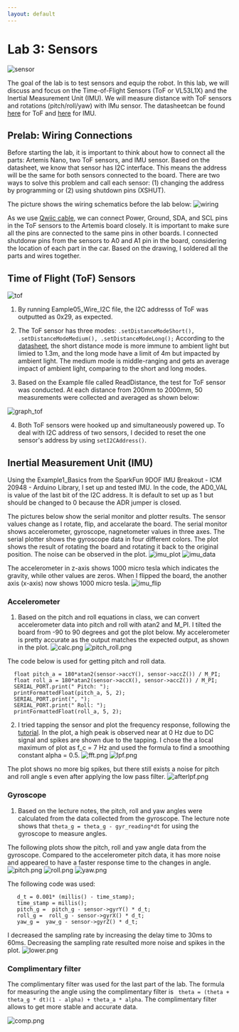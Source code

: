 ```yaml
---
layout: default
---
```



# Lab 3: Sensors
![sensor](img3/soldered_parts.jpg)

The goal of the lab is to test sensors and equip the robot. In this lab, we will discuss and focus on the Time-of-Flight Sensors (ToF or VL53L1X) and the Inertial Measurement Unit (IMU). We will measure distance with ToF sensors and rotations (pitch/roll/yaw) with IMu sensor. The datasheetcan be found [here](https://cdn.sparkfun.com/assets/8/9/9/a/6/VL53L0X_DS.pdf) for ToF and [here](https://www.digikey.com/en/products/detail/pimoroni-ltd/PIM448/10246391) for IMU.

## Prelab: Wiring Connections

Before starting the lab, it is important to think about how to connect all the parts: Artemis Nano, two ToF sensors, and IMU sensor. Based on the datasheet, we know that sensor has I2C interface. This means the address will be the same for both sensors connected to the board. There are two ways to solve this problem and call each sensor: (1) changing the address by programming or (2) using shutdown pins (XSHUT). 

The picture shows the wiring schematics before the lab below: 
![wiring](img3/wiring.jpg)

As we use [Qwiic cable](https://www.sparkfun.com/products/14426), we can connect Power, Ground, SDA, and SCL pins in the ToF sensors to the Artemis board closely. It is important to make sure all the pins are connected to the same pins in other boards. I connected shutdonw pins from the sensors to A0 and A1 pin in the board, considering the location of each part in the car. Based on the drawing, I soldered all the parts and wires together. 

## Time of Flight (ToF) Sensors

![tof](img3/TOF.jpg)

1. By running Eample05_Wire_I2C file, the I2C addresss of ToF was outputted as 0x29, as expected. 

2. The ToF sensor has three modes: ``` .setDistanceModeShort(), .setDistanceModeMedium(), .setDistanceModeLong(); ```
According to the [datasheet](https://cdn.sparkfun.com/assets/8/9/9/a/6/VL53L0X_DS.pdf), the short distance mode is more immune to ambient light but limied to 1.3m, and the long mode have a limit of 4m but impacted by ambient light. The medium mode is middle-ranging and gets an average impact of ambient light, comparing to the short and long modes.

3. Based on the Example file called ReadDistance, the test for ToF sensor was conducted. At each distance from 200mm to 2000mm, 50 measurements were collected and averaged as shown below:

![graph_tof](img3/lab3_tof.png)

4. Both ToF sensors were hooked up and simultaneously powered up. To deal with I2C address of two sensors, I decided to reset the one sensor's address by using ```setI2CAddress()```.

## Inertial Measurement Unit (IMU)

Using the Example1_Basics from the SparkFun 9DOF IMU Breakout - ICM 20948 - Arduino Library, I set up and tested IMU. In the code, the AD0_VAL is value of the last bit of the I2C address. It is default to set up as 1 but should be changed to 0 because the ADR jumper is closed.

The pictures below show the serial monitor and plotter results. The sensor values change as I rotate, flip, and accelarate the board. The serial monitor shows accelerometer, gyroscope, nagnetometer values in three axes. The serial plotter shows the gyroscope data in four different colors. The plot shows the result of rotating the board and rotating it back to the original position. The noise can be observed in the plot. 
![imu_plot](img3/imu_plot.png)
![imu_data](img3/imu_data.png)

The accelerometer in z-axis shows 1000 micro tesla which indicates the gravity, while other values are zeros. When I flipped the board, the another axis (x-axis) now shows 1000 micro tesla. 
![imu_flip](img3/imu_flip.png)

### Accelerometer

1. Based on the pitch and roll equations in class, we can convert accelerometer data into pitch and roll with atan2 and M_PI. I tilted the board from -90 to 90 degrees and got the plot below. My accelerometer is pretty accurate as the output matches the expected output, as shown in the plot.
![calc.png](img3/calc.png)
![pitch_roll.png](img3/pitch_roll.png)

The code below is used for getting pitch and roll data.
``` 
  float pitch_a = 180*atan2(sensor->accY(), sensor->accZ()) / M_PI;
  float roll_a = 180*atan2(sensor->accX(), sensor->accZ()) / M_PI;
  SERIAL_PORT.print(" Pitch: ");
  printFormattedFloat(pitch_a, 5, 2);
  SERIAL_PORT.print(", ");
  SERIAL_PORT.print(" Roll: ");
  printFormattedFloat(roll_a, 5, 2);
  ```
2. I tried tapping the sensor and plot the frequency response, following the [tutorial](https://www.alphabold.com/fourier-transform-in-python-vibration-analysis/). In the plot, a high peak is observed near at 0 Hz due to DC signal and spikes are shown due to the tapping. I chose the a local maximum of plot as f_c = 7 Hz and used the formula to find a smoothing constant alpha = 0.5.
![fft.png](img3/fft.png)
![lpf.png](img3/lpf.png)

The plot shows no more big spikes, but there still exists a noise for pitch and roll angle s even after applying the low pass filter. 
![afterlpf.png](img3/afterlpf.png)

### Gyroscope

1. Based on the lecture notes, the pitch, roll and yaw angles were calculated from the data collected from the gyroscope. The lecture note shows that ```theta_g = theta_g - gyr_reading*dt``` for using the gyroscope to measure angles. 

The following plots show the pitch, roll and yaw angle data from the gyroscope. Compared to the accelerometer pitch data, it has more noise and appeared to have a faster response time to the changes in angle.
![pitch.png](img3/pitch.png)
![roll.png](img3/roll.png)
![yaw.png](img3/yaw.png)

The following code was used:
```
   d_t = 0.001* (millis() - time_stamp);
   time_stamp = millis();
   pitch_g =  pitch_g - sensor->gyrY() * d_t;
   roll_g =  roll_g - sensor->gyrX() * d_t;
   yaw_g =  yaw_g - sensor->gyrZ() * d_t;
```
I decreased the sampling rate by increasing the delay time to 30ms to 60ms. Decreasing the sampling rate resulted more noise and spikes in the plot.
![lower.png](img3/lower.png)


### Complimentary filter

The complimentary filter was used for the last part of the lab. The formula for measuring the angle using the complimentary filter is ``` theta = (theta + theta_g * dt)(1 - alpha) + theta_a * alpha```. The complimentary filter allows to get more stable and accurate data.

![comp.png](img3/comp.png)
